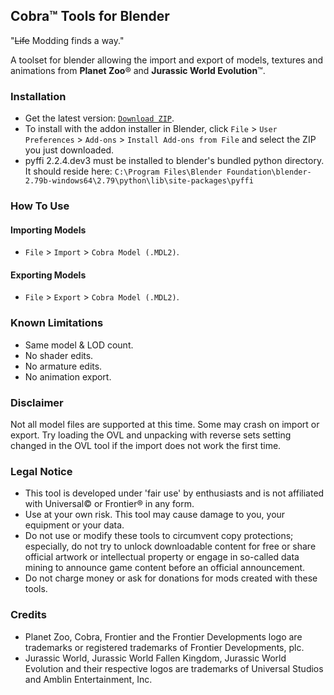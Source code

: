 ## Cobra™ Tools for Blender

"~~Life~~ Modding finds a way."

A toolset for blender allowing the import and export of models, textures and animations from **Planet Zoo**® and **Jurassic World Evolution**™.


### Installation
- Get the latest version: [`Download ZIP`](https://github.com/HENDRIX-ZT2/cobra-blender/archive/master.zip).
- To install with the addon installer in Blender, click `File` > `User Preferences` > `Add-ons` > `Install Add-ons from File` and select the ZIP you just downloaded.
- pyffi 2.2.4.dev3 must be installed to blender's bundled python directory. It should reside here: `C:\Program Files\Blender Foundation\blender-2.79b-windows64\2.79\python\lib\site-packages\pyffi`


### How To Use

#### Importing Models
- `File` > `Import` > `Cobra Model (.MDL2)`.

#### Exporting Models
- `File` > `Export` > `Cobra Model (.MDL2)`.

### Known Limitations
- Same model & LOD count.
- No shader edits.
- No armature edits.
- No animation export.

### Disclaimer
Not all model files are supported at this time. Some may crash on import or export. Try loading the OVL and unpacking with reverse sets setting changed in the OVL tool if the import does not work the first time.

### Legal Notice
- This tool is developed under 'fair use' by enthusiasts and is not affiliated with Universal© or Frontier® in any form.
- Use at your own risk. This tool may cause damage to you, your equipment or your data.
- Do not use or modify these tools to circumvent copy protections; especially, do not try to unlock downloadable content for free or share official artwork or intellectual property or engage in so-called data mining to announce game content before an official announcement.
- Do not charge money or ask for donations for mods created with these tools.


### Credits
- Planet Zoo, Cobra, Frontier and the Frontier Developments logo are trademarks or registered trademarks of Frontier Developments, plc.
- Jurassic World, Jurassic World Fallen Kingdom, Jurassic World Evolution and their respective logos are trademarks of Universal Studios and Amblin Entertainment, Inc.

